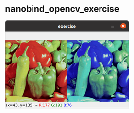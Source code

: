 # nanobind_opencv_exercise
![peppers](https://github.com/yuki-inaho/nanobind_opencv_exercise/blob/main/doc/output.png)
